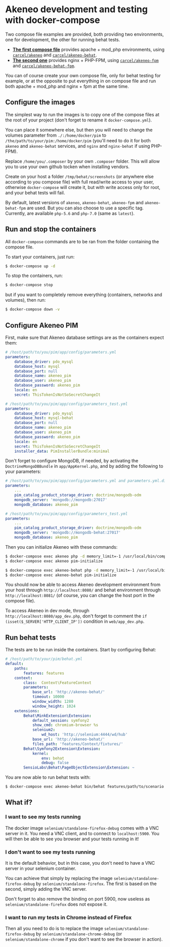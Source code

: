 # Akeneo development and testing with docker-compose

Two compose file examples are provided, both providing two environments, one for development, the other for running behat tests.

- [**The first compose file**](docker-compose.yml.apache_dist) provides apache + mod_php environments, using [`carcel/akeneo`](https://hub.docker.com/r/carcel/akeneo/) and  [`carcel/akeneo-behat`](https://hub.docker.com/r/carcel/akeneo-behat/).
- [**The second one**](docker-compose.yml.fpm_dist) provides nginx + PHP-FPM, using [`carcel/akeneo-fpm`](https://hub.docker.com/r/carcel/akeneo-fpm/) and  [`carcel/akeneo-behat-fpm`](https://hub.docker.com/r/carcel/akeneo-behat-fpm/).

You can of course create your own compose file, only for behat testing for example, or at the opposite to put everything in on compose file and run both apache + mod_php and nginx + fpm at the same time.

## Configure the images

The simplest way to run the images is to copy one of the compose files at the root of your project (don't forget to rename it `docker-compose.yml`).

You can place it somewhere else, but then you will need to change the volumes parameter from `./:/home/docker/pim` to `/the/path/to/your/pim:/home/docker/pim` (you'll need to do it for both `akeneo` and `akeneo-behat` services, and `nginx` and `nginx-behat` if using PHP-FPM).

Replace `/home/you/.composer` by your own `.composer` folder. This will allow you to use your own github tocken when installing vendors.

Create on your host a folder `/tmp/behat/screenshots` (or anywhere else according to you compose file) with full read/write access to your user, otherwise `docker-compose` will create it, but with write access only for root, and your behat tests will fail.

By default, latest versions of `akeneo`, `akeneo-behat`, `akeneo-fpm` and `akeneo-behat-fpm` are used. But you can also choose to use a specific tag. Currently, are available `php-5.6` and `php-7.0` (same as `latest`).

## Run and stop the containers

All `docker-compose` commands are to be ran from the folder containing the compose file.

To start your containers, just run:

```bash
$ docker-compose up -d
```

To stop the containers, run:

```bash
$ docker-compose stop
```

but if you want to completely remove everything (containers, networks and volumes), then run:

```bash
$ docker-compose down -v
```

## Configure Akeneo PIM 

First, make sure that Akeneo database settings are as the containers expect them:

```yaml
# /host/path/to/you/pim/app/config/parameters.yml
parameters:
    database_driver: pdo_mysql
    database_host: mysql
    database_port: null
    database_name: akeneo_pim
    database_user: akeneo_pim
    database_password: akeneo_pim
    locale: en
    secret: ThisTokenIsNotSoSecretChangeIt
```

```yaml
# /host/path/to/you/pim/app/config/parameters_test.yml
parameters:
    database_driver: pdo_mysql
    database_host: mysql-behat
    database_port: null
    database_name: akeneo_pim
    database_user: akeneo_pim
    database_password: akeneo_pim
    locale: en
    secret: ThisTokenIsNotSoSecretChangeIt
    installer_data: PimInstallerBundle:minimal
```

Don't forget to configure MongoDB, if needed, by activating the `DoctrineMongoDBBundle` in `app/AppKernel.php`, and by adding the following to your parameters:

```yaml
# /host/path/to/you/pim/app/config/parameters.yml and parameters.yml.dist to avoid removal on "composer update"
parameters:
    ...
    pim_catalog_product_storage_driver: doctrine/mongodb-odm
    mongodb_server: 'mongodb://mongodb:27017'
    mongodb_database: akeneo_pim
```

```yaml
# /host/path/to/you/pim/app/config/parameters_test.yml
parameters:
    ...
    pim_catalog_product_storage_driver: doctrine/mongodb-odm
    mongodb_server: 'mongodb://mongodb-behat:27017'
    mongodb_database: akeneo_pim
```

Then you can initialize Akeneo with these commands:

```bash
$ docker-compose exec akeneo php -d memory_limit=-1 /usr/local/bin/composer update --ignore-platform-reqs
$ docker-compose exec akeneo pim-initialize

$ docker-compose exec akeneo-behat php -d memory_limit=-1 /usr/local/bin/composer update --ignore-platform-reqs
$ docker-compose exec akeneo-behat pim-initialize
```

You should now be able to access Akeneo development environment from your host through `http://localhost:8080/` and behat environment through `http://localhost:8081/` (of course, you can change the host port in the compose file).

To access Akeneo in dev mode, through `http://localhost:8080/app_dev.php`, don't forget to comment the `if (isset($_SERVER['HTTP_CLIENT_IP'])` condition in `web/app_dev.php`.

## Run behat tests

The tests are to be run inside the containers. Start by configuring Behat:

```yaml
# /host/path/to/your/pim/behat.yml
default:
    paths:
        features: features
    context:
        class:  Context\FeatureContext
        parameters:
            base_url: 'http://akeneo-behat/'
            timeout: 10000
            window_width: 1280
            window_height: 1024
    extensions:
        Behat\MinkExtension\Extension:
            default_session: symfony2
            show_cmd: chromium-browser %s
            selenium2:
                wd_host: 'http://selenium:4444/wd/hub'
            base_url: 'http://akeneo-behat/'
            files_path: 'features/Context/fixtures/'
        Behat\Symfony2Extension\Extension:
            kernel:
                env: behat
                debug: false
        SensioLabs\Behat\PageObjectExtension\Extension: ~
```

You are now able to run behat tests with:

```bash
$ docker-compose exec akeneo-behat bin/behat features/path/to/scenario
```

## What if?

### I want to see my tests running

The docker image `selenium/standalone-firefox-debug` comes with a VNC server in it. You need a VNC client, and to connect to `localhost:5900`. You will then be able to see you browser and your tests running in it!

### I don't want to see my tests running

It is the default behavior, but in this case, you don't need to have a VNC server in your selenium container.

You can achieve that simply by replacing the image `selenium/standalone-firefox-debug` by `selenium/standalone-firefox`. The first is based on the second, simply adding the VNC server.

Don't forget to also remove the binding on port 5900, now useless as `selenium/standalone-firefox` does not expose it.
 
### I want to run my tests in Chrome instead of Firefox

Then all you need to do is to replace the image `selenium/standalone-firefox-debug` by `selenium/standalone-chrome-debug` (or `selenium/standalone-chrome` if you don't want to see the browser in action).
